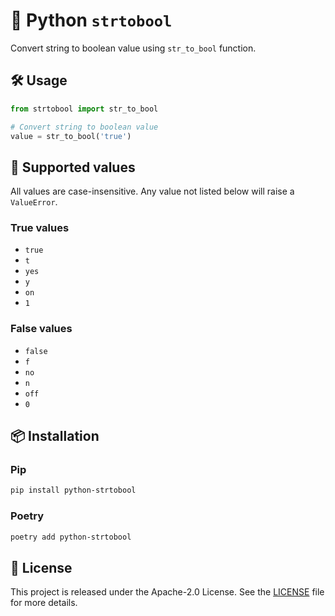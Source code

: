 # 🐍 Python `strtobool`

Convert string to boolean value using `str_to_bool` function.

## 🛠 Usage

```python
from strtobool import str_to_bool

# Convert string to boolean value
value = str_to_bool('true')
```

## 📝 Supported values

All values are case-insensitive. Any value not listed below will raise a `ValueError`.

### True values

- `true`
- `t`
- `yes`
- `y`
- `on`
- `1`

### False values

- `false`
- `f`
- `no`
- `n`
- `off`
- `0`

## 📦 Installation

### Pip

```bash
pip install python-strtobool
```

### Poetry

```bash
poetry add python-strtobool
```

## 📜 License

This project is released under the Apache-2.0 License. See the [LICENSE](./LICENSE)
file for more details.
